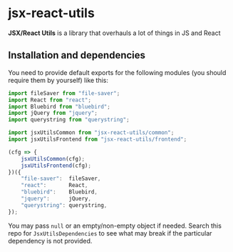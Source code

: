 # jsx-react-utils

**JSX/React Utils** is a library that overhauls a lot of things in JS and React

## Installation and dependencies
You need to provide default exports for the following modules (you should require them by yourself) like  this:
```js
import fileSaver from "file-saver";
import React from "react";
import Bluebird from "bluebird";
import jQuery from "jquery";
import querystring from "querystring";

import jsxUtilsCommon from "jsx-react-utils/common";
import jsxUtilsFrontend from "jsx-react-utils/frontend";

(cfg => {
	jsxUtilsCommon(cfg);
	jsxUtilsFrontend(cfg);
})({
	"file-saver":  fileSaver,
	"react":       React,
	"bluebird":    Bluebird,
	"jquery":      jQuery,
	"querystring": querystring,
});
```

You may pass `null` or an empty/non-empty object if needed. Search this repo for `JsxUtilsDependencies` to see what may
break if the particular dependency is not provided.
